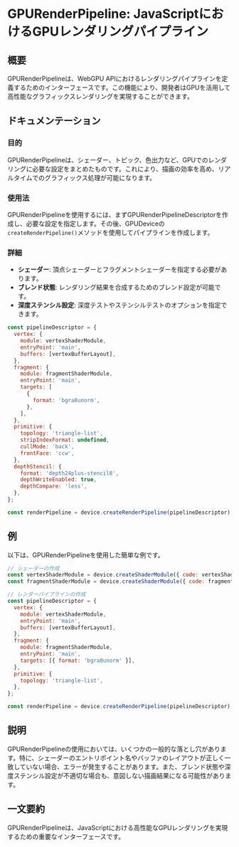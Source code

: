 <!--
Meta Description: # GPURenderPipeline: JavaScriptにおけるGPUレンダリングパイプライン ## 概要 GPURenderPipelineは、WebGPU APIにおけるレンダリングパイプラインを定義するためのインターフェースです。この機能により、開発者はGPUを活用して高性能なグラフィッ...
Meta Keywords: const, pipelinedescriptor, module, entrypoint, main
-->

# GPURenderPipeline: JavaScriptにおけるGPUレンダリングパイプライン

## 概要
GPURenderPipelineは、WebGPU APIにおけるレンダリングパイプラインを定義するためのインターフェースです。この機能により、開発者はGPUを活用して高性能なグラフィックスレンダリングを実現することができます。

## ドキュメンテーション
### 目的
GPURenderPipelineは、シェーダー、トピック、色出力など、GPUでのレンダリングに必要な設定をまとめたものです。これにより、描画の効率を高め、リアルタイムでのグラフィックス処理が可能になります。

### 使用法
GPURenderPipelineを使用するには、まずGPURenderPipelineDescriptorを作成し、必要な設定を指定します。その後、GPUDeviceの`createRenderPipeline()`メソッドを使用してパイプラインを作成します。

### 詳細
- **シェーダー**: 頂点シェーダーとフラグメントシェーダーを指定する必要があります。
- **ブレンド状態**: レンダリング結果を合成するためのブレンド設定が可能です。
- **深度ステンシル設定**: 深度テストやステンシルテストのオプションを指定できます。

```javascript
const pipelineDescriptor = {
  vertex: {
    module: vertexShaderModule,
    entryPoint: 'main',
    buffers: [vertexBufferLayout],
  },
  fragment: {
    module: fragmentShaderModule,
    entryPoint: 'main',
    targets: [
      {
        format: 'bgra8unorm',
      },
    ],
  },
  primitive: {
    topology: 'triangle-list',
    stripIndexFormat: undefined,
    cullMode: 'back',
    frontFace: 'ccw',
  },
  depthStencil: {
    format: 'depth24plus-stencil8',
    depthWriteEnabled: true,
    depthCompare: 'less',
  },
};

const renderPipeline = device.createRenderPipeline(pipelineDescriptor);
```

## 例
以下は、GPURenderPipelineを使用した簡単な例です。

```javascript
// シェーダーの作成
const vertexShaderModule = device.createShaderModule({ code: vertexShaderCode });
const fragmentShaderModule = device.createShaderModule({ code: fragmentShaderCode });

// レンダーパイプラインの作成
const pipelineDescriptor = {
  vertex: {
    module: vertexShaderModule,
    entryPoint: 'main',
    buffers: [vertexBufferLayout],
  },
  fragment: {
    module: fragmentShaderModule,
    entryPoint: 'main',
    targets: [{ format: 'bgra8unorm' }],
  },
  primitive: {
    topology: 'triangle-list',
  },
};

const renderPipeline = device.createRenderPipeline(pipelineDescriptor);
```

## 説明
GPURenderPipelineの使用においては、いくつかの一般的な落とし穴があります。特に、シェーダーのエントリポイント名やバッファのレイアウトが正しく一致していない場合、エラーが発生することがあります。また、ブレンド状態や深度ステンシル設定が不適切な場合も、意図しない描画結果になる可能性があります。

## 一文要約
GPURenderPipelineは、JavaScriptにおける高性能なGPUレンダリングを実現するための重要なインターフェースです。